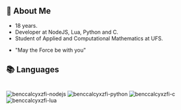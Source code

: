 ## 👋 About Me
- 18 years.
- Developer at NodeJS, Lua, Python and C.
- Student of Applied and Computational Mathematics at UFS.
* "May the Force be with you"

## 📚 Languages
<div style="display: inline_block"><br>
    <img align="center" alt="benccalcyxzfi-nodejs"  src="https://img.shields.io/badge/NodeJS-14354C?style=for-the-badge&logo=nodedotjs&logoColor=white">
    <img align="center" alt="benccalcyxzfi-python"  src="https://img.shields.io/badge/Python-14354C?style=for-the-badge&logo=python&logoColor=white">
    <img align="center" alt="benccalcyxzfi-c"  src="https://img.shields.io/badge/-14354C?style=for-the-badge&logo=c&logoColor=white">
    <img align="center" alt="benccalcyxzfi-lua"  src="https://img.shields.io/badge/Lua-14354C?style=for-the-badge&logo=lua&logoColor=white">
</div>



<!--
![Static Badge](https://img.shields.io/badge/pyhon-black?logo=python)
-->
